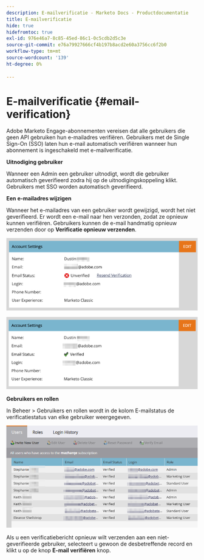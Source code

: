 ```yaml
---
description: E-mailverificatie - Marketo Docs - Productdocumentatie
title: E-mailverificatie
hide: true
hidefromtoc: true
exl-id: 976e46a7-8c85-45ed-86c1-0c5cdb2d5c3e
source-git-commit: e76a79927666cf4b197b8acd2e60a3756cc6f2b0
workflow-type: tm+mt
source-wordcount: '139'
ht-degree: 0%

---
```


# E-mailverificatie {#email-verification}

Adobe Marketo Engage-abonnementen vereisen dat alle gebruikers die geen API gebruiken hun e-mailadres verifiëren. Gebruikers met de Single Sign-On (SSO) laten hun e-mail automatisch verifiëren wanneer hun abonnement is ingeschakeld met e-mailverificatie.

**Uitnodiging gebruiker**

Wanneer een Admin een gebruiker uitnodigt, wordt die gebruiker automatisch geverifieerd zodra hij op de uitnodigingskoppeling klikt. Gebruikers met SSO worden automatisch geverifieerd.

**Een e-mailadres wijzigen**

Wanneer het e-mailadres van een gebruiker wordt gewijzigd, wordt het niet geverifieerd. Er wordt een e-mail naar hen verzonden, zodat ze opnieuw kunnen verifiëren. Gebruikers kunnen de e-mail handmatig opnieuw verzenden door op **Verificatie opnieuw verzenden**.

![](assets/email-verification-1.png)

![](assets/email-verification-2.png)

**Gebruikers en rollen**

In Beheer > Gebruikers en rollen wordt in de kolom E-mailstatus de verificatiestatus van elke gebruiker weergegeven.

![](assets/email-verification-3.png)

Als u een verificatiebericht opnieuw wilt verzenden aan een niet-geverifieerde gebruiker, selecteert u gewoon de desbetreffende record en klikt u op de knop **E-mail verifiëren** knop.
